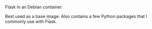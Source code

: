 Flask in an Debian container.

Best used as a base image. Also contains a few Python packages that I commonly use with Flask.
